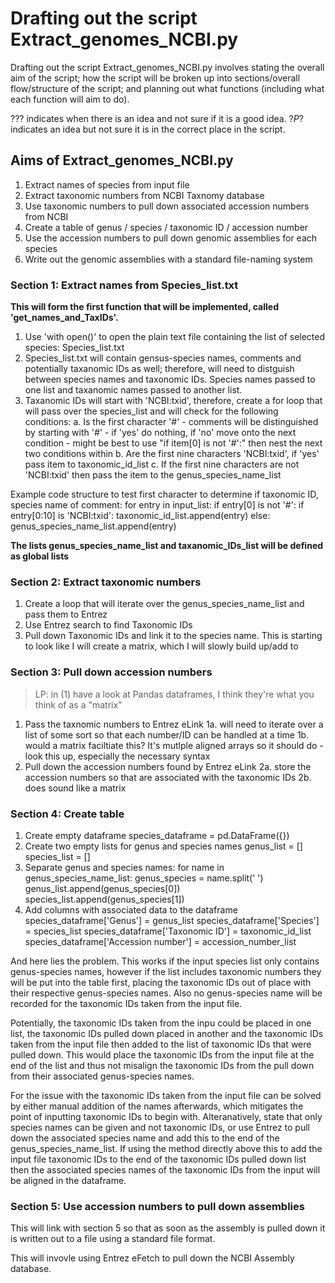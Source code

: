 # Drafting out the script Extract_genomes_NCBI.py

Drafting out the script Extract_genomes_NCBI.py involves stating the overall aim of the script; how the script will be broken up into sections/overall flow/structure of the script; and planning out what functions (including what each function will aim to do).

??? indicates when there is an idea and not sure if it is a good idea.
?_P_? indicates an idea but not sure it is in the correct place in the script.

## Aims of Extract_genomes_NCBI.py

1. Extract names of species from input file
2. Extract taxonomic numbers from NCBI Taxnomy database
3. Use taxonomic numbers to pull down associated accession numbers from NCBI
4. Create a table of genus / species / taxonomic ID / accession number
5. Use the accession numbers to pull down genomic assemblies for each species
6. Write out the genomic assemblies with a standard file-naming system

### Section 1: Extract names from Species_list.txt

**This will form the first function that will be implemented, called 'get_names_and_TaxIDs'.**

1. Use 'with open()' to open the plain text file containing the list of selected species: Species_list.txt
2. Species_list.txt will contain gensus-species names, comments and potentially taxanomic IDs as well; therefore, will need to distguish between species names and taxonomic IDs. Species names passed to one list and taxanomic names passed to another list.
3. Taxanomic IDs will start with 'NCBI:txid', therefore, create a for loop that will pass over the species_list and will check for the following conditions:
a. Is the first character '#' - comments will be distinguished by starting with '#' - if 'yes' do nothing, if 'no' move onto the next condition - might be best to use "if item[0] is not '#':" then nest the next two conditions within
b. Are the first nine characters 'NCBI:txid', if 'yes' pass item to taxonomic_id_list
c. If the first nine characters are not 'NCBI:txid' then pass the item to the genus_species_name_list

Example code structure to test first character to determine if taxonomic ID, species name of comment:
    for entry in input_list:
        if entry[0] is not '#':
            if entry[0:10] is 'NCBI:txid':
                taxonomic_id_list.append(entry)
            else:
                genus_species_name_list.append(entry)

**The lists genus_species_name_list and taxanomic_IDs_list will be defined as global lists**

### Section 2: Extract taxonomic numbers

1. Create a loop that will iterate over the genus_species_name_list and pass them to Entrez
2. Use Entrez search to find Taxonomic IDs
3. Pull down Taxonomic IDs and link it to the species name. This is starting to look like I will create a matrix, which I will slowly build up/add to

### Section 3: Pull down accession numbers

> LP: in (1) have a look at Pandas dataframes, I think they're what you think of as a "matrix"

1. Pass the taxnomic numbers to Entrez eLink
    1a. will need to iterate over a list of some sort so that each number/ID can be handled at a time
    1b. would a matrix faciltiate this? It's mutlple aligned arrays so it should do - look this up, especially the necessary syntax
2. Pull down the accession numbers found by Entrez eLink
    2a. store the accession numbers so that are associated with the taxonomic IDs
    2b. does sound like a matrix

### Section 4: Create table

1. Create empty dataframe
species_dataframe = pd.DataFrame({})
2. Create two empty lists for genus and species names
genus_list = []
species_list = []
3. Separate genus and species names:
for name in genus_species_name_list:
    genus_species = name.split(' ')
    genus_list.append(genus_species[0])
    species_list.append(genus_species[1])
4. Add columns with associated data to the dataframe
species_dataframe['Genus'] = genus_list
species_dataframe['Species'] = species_list
species_dataframe['Taxonomic ID'] = taxonomic_id_list
species_dataframe['Accession number'] = accession_number_list

And here lies the problem. This works if the input species list only contains genus-species names, however if the list includes taxonomic numbers they will be put into the table first, placing the taxonomic IDs out of place with their respective genus-species names. Also no genus-species name will be recorded for the taxonomic IDs taken from the input file.

Potentially, the taxonomic IDs taken from the inpu could be placed in one list, the taxonomic IDs pulled down placed in another and the taxonomic IDs taken from the input file then added to the list of taxonomic IDs that were pulled down. This would place the taxonomic IDs from the input file at the end of the list and thus not misalign the taxonomic IDs from the pull down from their associated genus-species names.

For the issue with the taxonomic IDs taken from the input file can be solved by either manual addition of the names afterwards, which mitigates the point of inputting taxonomic IDs to begin with. Alteranatively, state that only species names can be given and not taxonomic IDs, or use Entrez to pull down the associated species name and add this to the end of the genus_species_name_list. If using the method directly above this to add the input file taxonomic IDs to the end of the taxonomic IDs pulled down list then the associated species names of the taxonomic IDs from the input will be aligned in the dataframe.

### Section 5: Use accession numbers to pull down assemblies

This will link with section 5 so that as soon as the assembly is pulled down it is written out to a file using a standard file format.

This will invovle using Entrez eFetch to pull down the NCBI Assembly database.
